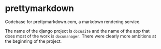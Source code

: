 prettymarkdown
==============

Codebase for prettymarkdown.com, a markdown rendering service.

The name of the django project is `docusite` and the name of the app that does most of the work is `documanager`. There were clearly more ambitions at the beginning of the project.
